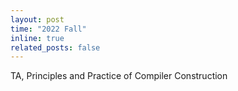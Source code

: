 ```yaml
---
layout: post
time: "2022 Fall"
inline: true
related_posts: false
---
```


TA, Principles and Practice of Compiler Construction
